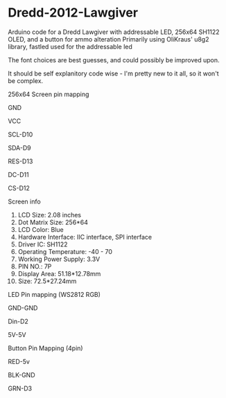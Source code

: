 # Dredd-2012-Lawgiver
Arduino code for a Dredd Lawgiver with addressable LED, 256x64 SH1122 OLED, and a button for ammo alteration
Primarily using OliKraus' u8g2 library, fastled used for the addressable led

The font choices are best guesses, and could possibly be improved upon.

It should be self explanitory code wise - I'm pretty new to it all, so it won't be complex.

256x64 Screen pin mapping

GND

VCC

SCL-D10

SDA-D9

RES-D13

DC-D11

CS-D12

Screen info

1. LCD Size: 2.08 inches
2. Dot Matrix Size: 256*64
3. LCD Color: Blue
4. Hardware Interface: IIC interface, SPI interface
5. Driver IC: SH1122
6. Operating Temperature: -40 - 70
8. Working Power Supply: 3.3V
9. PIN NO.: 7P
10. Display Area: 51.18*12.78mm
11. Size: 72.5*27.24mm

  
LED Pin mapping (WS2812 RGB)

GND-GND

Din-D2

5V-5V


Button Pin Mapping (4pin)

RED-5v

BLK-GND

GRN-D3
